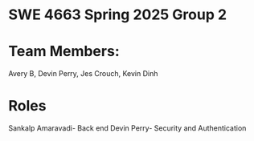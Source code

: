 # SWE 4663 Spring 2025 Group 2 
# Team Members: 
Avery B, Devin Perry, Jes Crouch, Kevin Dinh
# Roles
Sankalp Amaravadi- Back end
Devin Perry- Security and Authentication
